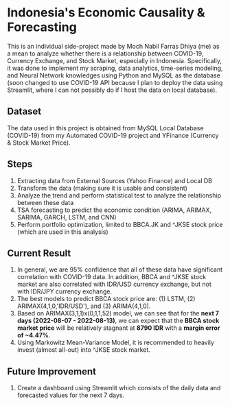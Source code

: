 # Indonesia's Economic Causality & Forecasting

This is an individual side-project made by Moch Nabil Farras Dhiya (me) as a mean to analyze whether there is a relationship between COVID-19, Currency Exchange, and Stock Market, especially in Indonesia. Specifically, it was done to implement my scraping, data analytics, time-series modeling, and Neural Network knowledges using Python and MySQL as the database (soon changed to use COVID-19 API because I plan to deploy the data using Streamlit, where I can not possibly do if I host the data on local database).

## Dataset
The data used in this project is obtained from MySQL Local Database (COVID-19) from my Automated COVID-19 project and YFinance (Currency & Stock Market Price).

## Steps
1.   Extracting data from External Sources (Yahoo Finance) and Local DB
2.   Transform the data (making sure it is usable and consistent)
3.   Analyze the trend and perform statistical test to analyze the relationship between these data
4.   TSA forecasting to predict the economic condition (ARIMA, ARIMAX, SARIMA, GARCH, LSTM, and CNN)
5.   Perform portfolio optimization, limited to BBCA.JK and ^JKSE stock price (which are used in this analysis)

## Current Result
1.   In general, we are 95% confidence that all of these data have significant correlation with COVID-19 data. In addition, BBCA and ^JKSE stock market are also correlated with IDR/USD currency exchange, but not with IDR/JPY currency exchange.
2.   The best models to predict BBCA stock price are: (1) LSTM, (2) ARIMAX(4,1,0,'IDR/USD'), and (3) ARIMA(4,1,0).
3.   Based on ARIMAX(3,1,1)x(0,1,1,52) model, we can see that for the **next 7 days (2022-08-07 - 2022-08-13)**, we can expect that the **BBCA stock market price** will be relatively stagnant at **8790 IDR** with a **margin error of ~4.47%**.
4.   Using Markowitz Mean-Variance Model, it is recommended to heavily invest (almost all-out) into ^JKSE stock market.

## Future Improvement
1.  Create a dashboard using Streamlit which consists of the daily data and forecasted values for the next 7 days.
